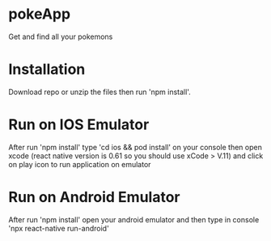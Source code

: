 # pokeApp
Get and find all your pokemons

# Installation
Download repo or unzip the files then run 'npm install'.

# Run on IOS Emulator
After run 'npm install' type 'cd ios && pod install' on your console then open xcode (react native version is 0.61 so you should use xCode > V.11) and click on play icon to run application on emulator

# Run on Android Emulator
After run 'npm install' open your android emulator and then type in console 'npx react-native run-android'
